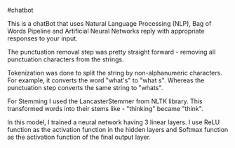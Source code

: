 #chatbot

This is a chatBot that uses Natural Language Processing (NLP), Bag of Words Pipeline and Artificial Neural Networks reply with appropriate responses to your input.

The punctuation removal step was pretty straight forward - removing all punctuation characters from the strings.

Tokenization was done to split the string by non-alphanumeric characters. For example, it converts the word "what's" to "what s". Whereas the punctuation step converts the same string to "whats".

For Stemming I used the LancasterStemmer from NLTK library. This transformed words into their stems like - "thinking" became "think".

In this model, I trained a neural network having 3 linear layers. I use ReLU function as the activation function in the hidden layers and Softmax function as the activation function of the final output layer.
